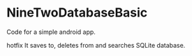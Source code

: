 NineTwoDatabaseBasic
====================

Code for a simple android app.


hotfix
It saves to, deletes from and searches SQLite database.

